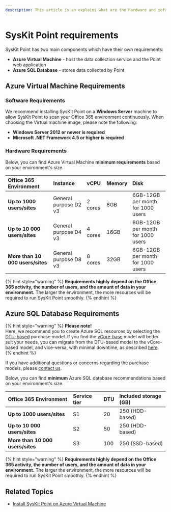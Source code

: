 ```yaml
---
description: This article is an explains what are the hardware and sofware requirements for installing SysKit Point in a Azure enivornment.
---
```


# SysKit Point requirements

SysKit Point has two main components which have their own requirements:
* **Azure Virtual Machine** - host the data collection service and the Point web application
* **Azure SQL Database** - stores data collected by Point


## Azure Virtual Machine Requirements
### Software Requirements

We recommend installing SysKit Point on a **Windows Server** machine to allow SysKit Point to scan your Office 365 environment continuously. When choosing the Virtual machine image, please note the following:

* **Windows Server 2012 or newer is required** 
* **Microsoft .NET Framework 4.5 or higher is required**

### Hardware Requirements

Below, you can find Azure Virtual Machine **minimum requirements** based on your environment's size.

| Office 365 Environment | Instance | vCPU | Memory | Disk |
| :--- | :--- | :--- | :--- | :--- |
| **Up to 1000 users/sites** | General purpose D2 v3 | 2 cores | 8GB | 6GB-12GB per month for 1000 users |
| **Up to 10 000 users/sites** | General purpose D4 v3 | 4 cores | 16GB | 6GB-12GB per month for 1000 users |
|**More than 10 000 users/sites** | General purpose D8 v3 | 8 cores | 32GB | 6GB-12GB per month for 1000 users |

{% hint style="warning" %}
**Requirements highly depend on the Office 365 activity, the number of users, and the amount of data in your environment.** The larger the environment, the more resources will be required to run SysKit Point smoothly.
{% endhint %}

## Azure SQL Database Requirements

{% hint style="warning" %}
**Please note!**  
Here, we recommend you to create Azure SQL resources by selecting the [DTU-based](https://docs.microsoft.com/en-us/azure/azure-sql/database/service-tiers-dtu) purchase model. If you find the [vCore-base](https://docs.microsoft.com/en-us/azure/azure-sql/database/service-tiers-vcore?tabs=azure-portal) model will better suit your needs, you can migrate from the DTU-based model to the vCore-based model, and vice-versa, with minimal downtime, as described [here](https://docs.microsoft.com/en-us/azure/azure-sql/database/migrate-dtu-to-vcore#migrate-a-database).
{% endhint %}

If you have additional questions or concerns regarding the purchase models, please [contact us](https://www.syskit.com/contact-us/).

Below, you can find **minimum**  Azure SQL database recommendations based on your environment's size.

| Office 365 Environment | Service tier | DTU | Included storage \(GB\) |
| :--- | :--- | :--- | :--- |
| **Up to 1000 users/sites** | S1 | 20 | 250 \(HDD-based\) |
| **Up to 10 000 users/sites** | S2 | 50 | 250 \(HDD-based\) |
| **More than 10 000 users/sites** | S3 | 100 | 250 \(SSD-based\) |


{% hint style="warning" %}
**Requirements highly depend on the Office 365 activity, the number of users, and the amount of data in your environment.** The larger the environment, the more resources will be required to run SysKit Point smoothly.
{% endhint %}

## Related Topics

* [Install SysKit Point on Azure Virtual Machine](overview.md) 